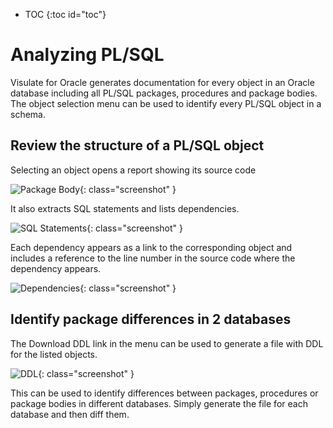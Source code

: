 * TOC
{:toc id="toc"}
# Analyzing PL/SQL

Visulate for Oracle generates documentation for every object in an Oracle database including all PL/SQL packages, procedures and package bodies. The object selection menu can be used to identify every PL/SQL object in a schema.

## Review the structure of a PL/SQL object

Selecting an object opens a report showing its source code

![Package Body](/images/hamburger-menu.png){: class="screenshot" }

It also extracts SQL statements and lists dependencies.

![SQL Statements](/images/sql-statements.png){: class="screenshot" }

 Each dependency appears as a link to the corresponding object and includes a reference to the line number in the source code where the dependency appears.

![Dependencies](/images/plsql-dependencies.png){: class="screenshot" }

## Identify package differences in 2 databases

The Download DDL link in the menu can be used to generate a file with DDL for the listed objects.

![DDL](/images/ddl-download.png){: class="screenshot" }

This can be used to identify differences between packages, procedures or package bodies in different databases. Simply generate the file for each database and then diff them.